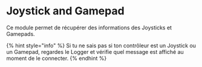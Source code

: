 # Joystick and Gamepad

Ce module permet de récupérer des informations des Joysticks et Gamepads.

{% hint style="info" %}
Si tu ne sais pas si ton contrôleur est un Joystick ou un Gamepad, regardes le Logger et vérifie quel message est affiché au moment de le connecter.
{% endhint %}

